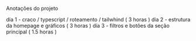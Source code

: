 Anotações do projeto

dia 1 - craco / typescript / roteamento / tailwhind ( 3 horas )
dia 2 - estrutura da homepage e gráficos ( 3 horas )
dia 3 - filtros e botões da seção principal ( 1.5 horas )
